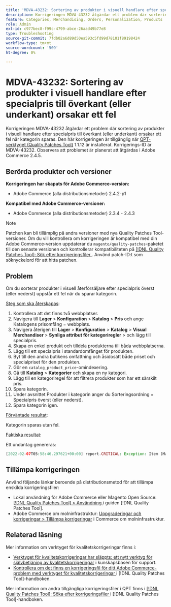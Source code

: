 ```yaml
---
title: 'MDVA-43232: Sortering av produkter i visuell handlare efter specialpris till överkant (eller underkant) orsakar ett fel'
description: Korrigeringen MDVA-43232 åtgärdar ett problem där sortering av produkter i visuell handlare efter specialpris till överkant (eller underkant) orsakar ett fel när kategorin sparas. Den här korrigeringen är tillgänglig när [QPT-verktyget (Quality Patches Tool)](https://experienceleague.adobe.com/en/docs/commerce-operations/tools/quality-patches-tool/quality-patches-tool-to-self-serve-quality-patches) 1.1.12 är installerat. Korrigerings-ID är MDVA-43232. Observera att problemet är planerat att åtgärdas i Adobe Commerce 2.4.5.
feature: Categories, Merchandising, Orders, Personalization, Products
role: Admin
exl-id: c977bec8-f99c-4799-abce-26aad49b77e8
type: Troubleshooting
source-git-commit: 7fdb02a6d89d50ea593c5fd99d78101f89198424
workflow-type: tm+mt
source-wordcount: '509'
ht-degree: 0%

---
```


# MDVA-43232: Sortering av produkter i visuell handlare efter specialpris till överkant (eller underkant) orsakar ett fel

Korrigeringen MDVA-43232 åtgärdar ett problem där sortering av produkter i visuell handlare efter specialpris till överkant (eller underkant) orsakar ett fel när kategorin sparas. Den här korrigeringen är tillgänglig när [QPT-verktyget (Quality Patches Tool)](https://experienceleague.adobe.com/en/docs/commerce-operations/tools/quality-patches-tool/quality-patches-tool-to-self-serve-quality-patches) 1.1.12 är installerat. Korrigerings-ID är MDVA-43232. Observera att problemet är planerat att åtgärdas i Adobe Commerce 2.4.5.

## Berörda produkter och versioner

**Korrigeringen har skapats för Adobe Commerce-version:**

* Adobe Commerce (alla distributionsmetoder) 2.4.2-p1

**Kompatibel med Adobe Commerce-versioner:**

* Adobe Commerce (alla distributionsmetoder) 2.3.4 - 2.4.3

>[!NOTE]
>
>Patchen kan bli tillämplig på andra versioner med nya Quality Patches Tool-versioner. Om du vill kontrollera om korrigeringen är kompatibel med din Adobe Commerce-version uppdaterar du `magento/quality-patches`-paketet till den senaste versionen och kontrollerar kompatibiliteten på [[!DNL Quality Patches Tool]: Sök efter korrigeringsfiler ](https://experienceleague.adobe.com/en/docs/commerce-operations/tools/quality-patches-tool/quality-patches-tool-to-self-serve-quality-patches). Använd patch-ID:t som söknyckelord för att hitta patchen.

## Problem

Om du sorterar produkter i visuell återförsäljare efter specialpris överst (eller nederst) uppstår ett fel när du sparar kategorin.

<u>Steg som ska återskapas</u>:

1. Kontrollera att det finns två webbplatser.
1. Navigera till **Lager** > **Konfiguration** > **Katalog** > **Pris** och ange Katalogens prisomfång = webbplats.
1. Navigera återigen till **Lager** > **Konfiguration** > **Katalog** > **Visual Merchandiser** > **Synliga attribut för kategoriregler** > och lägg till specialpris.
1. Skapa en enkel produkt och tilldela produkterna till båda webbplatserna.
1. Lägg till ett specialpris i standardomfånget för produkten.
1. Byt till den andra butikens omfattning och åsidosätt både priset och specialpriset för den produkten.
1. Gör en `catalog_product_price`-omindexering.
1. Gå till **Katalog** > **Kategorier** och skapa en ny kategori.
1. Lägg till en kategoriregel för att filtrera produkter som har ett särskilt pris.
1. Spara kategorin.
1. Under avsnittet Produkter i kategorin anger du Sorteringsordning = Specialpris överst (eller nederst).
1. Spara kategorin igen.

<u>Förväntade resultat</u>:

Kategorin sparas utan fel.

<u>Faktiska resultat</u>:

Ett undantag genereras:

```php
[2022-02-07T05:58:46.297621+00:00] report.CRITICAL: Exception: Item (Magento\Catalog\Model\Product\Interceptor) with the same ID "1" already exists. in /lib/internal/Magento/Framework/Data/Collection.php:407
```

## Tillämpa korrigeringen

Använd följande länkar beroende på distributionsmetod för att tillämpa enskilda korrigeringsfiler:

* Lokal användning för Adobe Commerce eller Magento Open Source: [[!DNL Quality Patches Tool] > Användning ](/help/tools/quality-patches-tool/usage.md) i guiden [!DNL Quality Patches Tool].
* Adobe Commerce om molninfrastruktur: [Uppgraderingar och korrigeringar > Tillämpa korrigeringar](https://experienceleague.adobe.com/docs/commerce-cloud-service/user-guide/develop/upgrade/apply-patches.html) i Commerce om molninfrastruktur.

## Relaterad läsning

Mer information om verktyget för kvalitetskorrigeringar finns i:

* [Verktyget för kvalitetskorrigeringar har släppts: ett nytt verktyg för självbetjäning av kvalitetskorrigeringar](https://experienceleague.adobe.com/en/docs/commerce-operations/tools/quality-patches-tool/quality-patches-tool-to-self-serve-quality-patches) i kunskapsbasen för support.
* [Kontrollera om det finns en korrigeringsfil för ditt Adobe Commerce-problem med verktyget för kvalitetskorrigeringar ](/help/tools/quality-patches-tool/patches-available-in-qpt/check-patch-for-magento-issue-with-magento-quality-patches.md) i [!DNL Quality Patches Tool]-handboken.

Mer information om andra tillgängliga korrigeringsfiler i QPT finns i [[!DNL Quality Patches Tool]: Söka efter korrigeringsfiler ](https://experienceleague.adobe.com/tools/commerce-quality-patches/index.html) i [!DNL Quality Patches Tool]-handboken.
